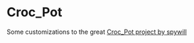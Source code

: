 # Croc_Pot

Some customizations to the great [Croc_Pot project by spywill](https://github.com/spywill/Croc_Pot)
